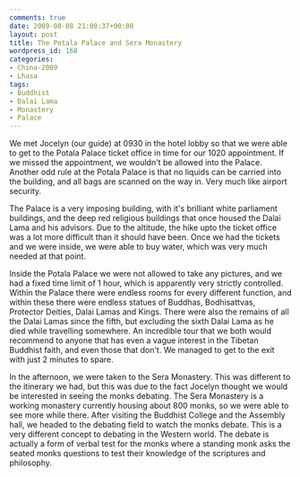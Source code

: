 ```yaml
---
comments: true
date: 2009-08-08 21:00:37+00:00
layout: post
title: The Potala Palace and Sera Monastery
wordpress_id: 168
categories:
- China-2009
- Lhasa
tags:
- Buddhist
- Dalai Lama
- Monastery
- Palace
---
```


We met Jocelyn (our guide) at 0930 in the hotel lobby so that we were able to get to the Potala Palace ticket office in time for our 1020 appointment. If we missed the appointment, we wouldn't be allowed into the Palace. Another odd rule at the Potala Palace is that no liquids can be carried into the building, and all bags are scanned on the way in. Very much like airport security.

The Palace is a very imposing building, with it's brilliant white parliament buildings, and the deep red religious buildings that once housed the Dalai Lama and his advisors. Due to the altitude, the hike upto the ticket office was a lot more difficult than it should have been. Once we had the tickets and we were inside, we were able to buy water, which was very much needed at that point.



Inside the Potala Palace we were not allowed to take any pictures, and we had a fixed time limit of 1 hour, which is apparently very strictly controlled. Within the Palace there were endless rooms for every different function, and within these there were endless statues of Buddhas, Bodhisattvas, Protector Deities, Dalai Lamas and Kings. There were also the remains of all the Dalai Lamas since the fifth, but excluding the sixth Dalai Lama as he died while travelling somewhere. An incredible tour that we both would recommend to anyone that has even a vague interest in the Tibetan Buddhist faith, and even those that don't. We managed to get to the exit with just 2 minutes to spare.

In the afternoon, we were taken to the Sera Monastery. This was different to the itinerary we had, but this was due to the fact Jocelyn thought we would be interested in seeing the monks debating. The Sera Monastery is a working monastery currently housing about 800 monks, so we were able to see more while there. After visiting the Buddhist College and the Assembly hall, we headed to the debating field to watch the monks debate. This is a very different concept to debating in the Western world. The debate is actually a form of verbal test for the monks where a standing monk asks the seated monks questions to test their knowledge of the scriptures and philosophy.




